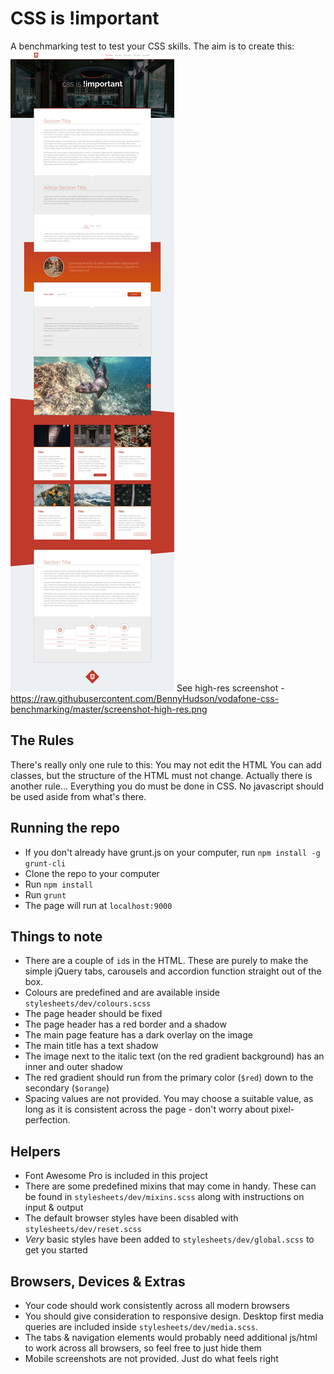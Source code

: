# CSS is !important
A benchmarking test to test your CSS skills.
The aim is to create this:
![CSS is !important](screenshot.jpg)
See high-res screenshot - https://raw.githubusercontent.com/BennyHudson/vodafone-css-benchmarking/master/screenshot-high-res.png
## The Rules
There's really only one rule to this: You may not edit the HTML
You can add classes, but the structure of the HTML must not change.
Actually there is another rule... Everything you do must be done in CSS. No javascript should be used aside from what's there.
## Running the repo
- If you don't already have grunt.js on your computer, run `npm install -g grunt-cli`
- Clone the repo to your computer
- Run `npm install`
- Run `grunt`
- The page will run at `localhost:9000`
## Things to note
- There are a couple of `id`s in the HTML. These are purely to make the simple jQuery tabs, carousels and accordion function straight out of the box.
- Colours are predefined and are available inside `stylesheets/dev/colours.scss`
- The page header should be fixed
- The page header has a red border and a shadow
- The main page feature has a dark overlay on the image
- The main title has a text shadow
- The image next to the italic text (on the red gradient background) has an inner and outer shadow
- The red gradient should run from the primary color (`$red`) down to the secondary (`$orange`)
- Spacing values are not provided. You may choose a suitable value, as long as it is consistent across the page - don't worry about pixel-perfection.
## Helpers
- Font Awesome Pro is included in this project
- There are some predefined mixins that may come in handy. These can be found in `stylesheets/dev/mixins.scss` along with instructions on input & output
- The default browser styles have been disabled with `stylesheets/dev/reset.scss`
- _Very_ basic styles have been added to `stylesheets/dev/global.scss` to get you started
## Browsers, Devices & Extras
- Your code should work consistently across all modern browsers
- You should give consideration to responsive design. Desktop first media queries are included inside `stylesheets/dev/media.scss`.
- The tabs & navigation elements would probably need additional js/html to work across all browsers, so feel free to just hide them
- Mobile screenshots are not provided. Just do what feels right
